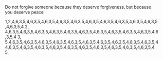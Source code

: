 Do not forgive someone because they deserve forgiveness, but because you deserve peace



1,2,4,6,3,5,4,6,3,5,4,6,3,5,4,6,3,5,4,6,3,5,4,6,3,5,4,6,3,5,4,6,3,5,4,6,3,5,4,6,3,5,4,6,3,5,4
2, 4,6,3,5,4,6,3,5,4,6,3,5,4,6,3,5,4,6,3,5,4,6,3,5,4,6,3,5,4,6,3,5,4,6,3,5,4,6,3,5,4,6,3,5,4
3, 5,4,6,3,5,4,6,3,5,4,6,3,5,4,6,3,5,4,6,3,5,4,6,3,5,4,6,3,5,4,6,3,5,4,6,3,5,4,6,3,5,4
4,6,3,5,4,6,3,5,4,6,3,5,4,6,3,5,4,6,3,5,4,6,3,5,4,6,3,5,4,6,3,5,4,6,3,5,4,6,3,5,4
5, 

